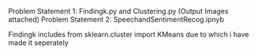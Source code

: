 Problem Statement 1: Findingk.py and Clustering.py (Output Images attached)
Problem Statement 2: SpeechandSentimentRecog.ipnyb


Findingk includes from sklearn.cluster import KMeans due to which i have made it seperately
